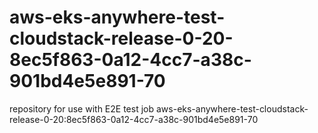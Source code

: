 # aws-eks-anywhere-test-cloudstack-release-0-20-8ec5f863-0a12-4cc7-a38c-901bd4e5e891-70
repository for use with E2E test job aws-eks-anywhere-test-cloudstack-release-0-20:8ec5f863-0a12-4cc7-a38c-901bd4e5e891-70
